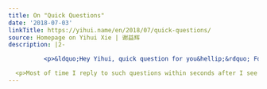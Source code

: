 ```yaml
---
title: On "Quick Questions"
date: '2018-07-03'
linkTitle: https://yihui.name/en/2018/07/quick-questions/
source: Homepage on Yihui Xie | 谢益辉
description: |2-

          <p>&ldquo;Hey Yihui, quick question for you&hellip;&rdquo; For many times I have been asked &ldquo;quick questions&rdquo; on Twitter, on Slack, or in emails. I do love questions that are quick, because the net gain can be significant: you won&rsquo;t need to spend hours on questions of which the answers are obvious to me.</p>

  <p>Most of time I reply to such questions within seconds after I see them, and some people have been surprised by how quickly I respond. The only problem is, thos
---
```

